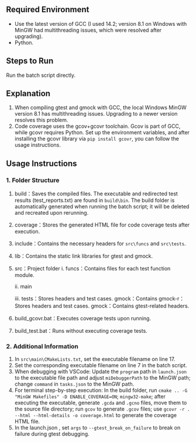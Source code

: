 ## Required Environment

- Use the latest version of GCC (I used 14.2; version 8.1 on Windows with MinGW had multithreading issues, which were resolved after upgrading).
- Python.

## Steps to Run

Run the batch script directly.

## Explanation

1. When compiling gtest and gmock with GCC, the local Windows MinGW version 8.1 has multithreading issues. Upgrading to a newer version resolves this problem.
2. Code coverage uses the gcov+gcovr toolchain. Gcov is part of GCC, while gcovr requires Python. Set up the environment variables, and after installing the gcovr library via `pip install gcovr`, you can follow the usage instructions. 


## Usage Instructions

### 1. Folder Structure

 1. build：Saves the compiled files. The executable and redirected test results (test_reports.txt) are found in `build\bin`. The build folder is automatically generated when running the batch script; it will be deleted and recreated upon rerunning.

 2. coverage：Stores the generated HTML file for code coverage tests after execution.

 3. include：Contains the necessary headers for `src\funcs` and `src\tests`.

 4. lib：Contains the static link libraries for gtest and gmock.

 5. src：Project folder
    i. funcs：Contains files for each test function module.

    ii. main 

    iii. tests：Stores headers and test cases.
    	gmock：Contains gmock-r：Stores headers and test cases.
    	gmock：Contains gtest-related headers.
    
 6. build_gcovr.bat：Executes coverage tests upon running.

 7. build_test.bat：Runs without executing coverage tests.

### 2. Additional Information

1. In `src\main\CMakeLists.txt`, set the executable filename on line 17.
2. Set the corresponding executable filename on line 7 in the batch script.
3. When debugging with VSCode: Update the `program` path in `launch.json` to the executable file path and adjust `miDebuggerPath` to the MinGW path; change `command` in `tasks.json` to the MinGW path.
4. For terminal step-by-step execution: In the build folder, run `cmake .. -G "MinGW Makefiles" -D ENABLE_COVERAGE=ON`; `mingw32-make`; after executing the executable, generate `.gcda` and `.gcno` files, move them to the source file directory; run `gcov` to generate `.gcov` files; use `gcovr -r . --html --html-details -o coverage.html` to generate the coverage HTML file.
5. In the launch.json , set `args` to `--gtest_break_on_failure` to break on failure during gtest debugging.